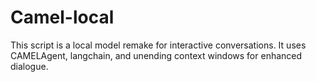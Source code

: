 # Camel-local
This script is a local model remake for interactive conversations. It uses CAMELAgent, langchain, and unending context windows for enhanced dialogue.
